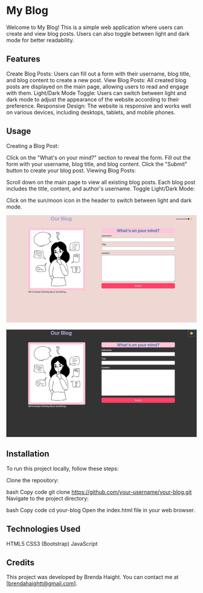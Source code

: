 # My Blog

Welcome to My Blog! This is a simple web application where users can create and view blog posts. Users can also toggle between light and dark mode for better readability.

## Features

Create Blog Posts: Users can fill out a form with their username, blog title, and blog content to create a new post.
View Blog Posts: All created blog posts are displayed on the main page, allowing users to read and engage with them.
Light/Dark Mode Toggle: Users can switch between light and dark mode to adjust the appearance of the website according to their preference.
Responsive Design: The website is responsive and works well on various devices, including desktops, tablets, and mobile phones.

## Usage

Creating a Blog Post:

Click on the "What's on your mind?" section to reveal the form.
Fill out the form with your username, blog title, and blog content.
Click the "Submit" button to create your blog post.
Viewing Blog Posts:

Scroll down on the main page to view all existing blog posts.
Each blog post includes the title, content, and author's username.
Toggle Light/Dark Mode:

Click on the sun/moon icon in the header to switch between light and dark mode.

![Light Mode](images/Light-mode.png)

![Dark Mode](images/Dark-mode.png)

## Installation

To run this project locally, follow these steps:

Clone the repository:

bash
Copy code
git clone https://github.com/your-username/your-blog.git
Navigate to the project directory:

bash
Copy code
cd your-blog
Open the index.html file in your web browser.

## Technologies Used

HTML5
CSS3 (Bootstrap)
JavaScript

## Credits

This project was developed by Brenda Haight. You can contact me at [brendahaightt@gmail.com].
